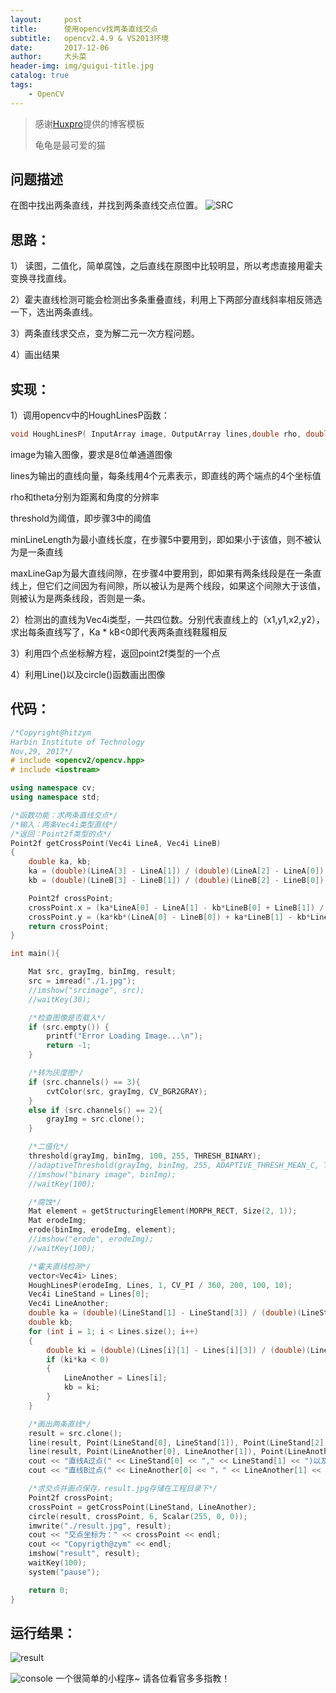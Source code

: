 ```yaml
---
layout:     post
title:      使用opencv找两条直线交点
subtitle:   opencv2.4.9 & VS2013环境
date:       2017-12-06
author:     大头菜
header-img: img/guigui-title.jpg
catalog: true
tags:
    - OpenCV
---
```


> 感谢[Huxpro](https://github.com/huxpro)提供的博客模板
> 
> 龟龟是最可爱的猫

## 问题描述 ##

在图中找出两条直线，并找到两条直线交点位置。
![SRC](http://img.blog.csdn.net/20171206170840239?watermark/2/text/aHR0cDovL2Jsb2cuY3Nkbi5uZXQveWluaHVhbjE2NDk=/font/5a6L5L2T/fontsize/400/fill/I0JBQkFCMA==/dissolve/70/gravity/SouthEast)

思路：
---

1） 读图，二值化，简单腐蚀，之后直线在原图中比较明显，所以考虑直接用霍夫变换寻找直线。

2）霍夫直线检测可能会检测出多条重叠直线，利用上下两部分直线斜率相反筛选一下，选出两条直线。

3）两条直线求交点，变为解二元一次方程问题。

4）画出结果

实现：
---

1）调用opencv中的HoughLinesP函数：

```cpp
void HoughLinesP( InputArray image, OutputArray lines,double rho, double theta, int threshold,double minLineLength=0, double maxLineGap=0 );
```
image为输入图像，要求是8位单通道图像

lines为输出的直线向量，每条线用4个元素表示，即直线的两个端点的4个坐标值

rho和theta分别为距离和角度的分辨率

threshold为阈值，即步骤3中的阈值

minLineLength为最小直线长度，在步骤5中要用到，即如果小于该值，则不被认为是一条直线

maxLineGap为最大直线间隙，在步骤4中要用到，即如果有两条线段是在一条直线上，但它们之间因为有间隙，所以被认为是两个线段，如果这个间隙大于该值，则被认为是两条线段，否则是一条。

2）检测出的直线为Vec4i类型，一共四位数。分别代表直线上的（x1,y1,x2,y2），求出每条直线写了，Ka * kB<0即代表两条直线鞋履相反

3）利用四个点坐标解方程，返回point2f类型的一个点

4）利用Line()以及circle()函数画出图像

代码：
---

```cpp
/*Copyright@hitzym
Harbin Institute of Technology
Nov,29, 2017*/
# include <opencv2/opencv.hpp>  
# include <iostream>  

using namespace cv;
using namespace std;

/*函数功能：求两条直线交点*/
/*输入：两条Vec4i类型直线*/
/*返回：Point2f类型的点*/
Point2f getCrossPoint(Vec4i LineA, Vec4i LineB)
{
	double ka, kb;
	ka = (double)(LineA[3] - LineA[1]) / (double)(LineA[2] - LineA[0]); //求出LineA斜率
	kb = (double)(LineB[3] - LineB[1]) / (double)(LineB[2] - LineB[0]); //求出LineB斜率

	Point2f crossPoint;
	crossPoint.x = (ka*LineA[0] - LineA[1] - kb*LineB[0] + LineB[1]) / (ka - kb);
	crossPoint.y = (ka*kb*(LineA[0] - LineB[0]) + ka*LineB[1] - kb*LineA[1]) / (ka - kb);
	return crossPoint;
}

int main(){

	Mat src, grayImg, binImg, result;
	src = imread("./1.jpg");
	//imshow("srcimage", src);
	//waitKey(30);

	/*检查图像是否载入*/
	if (src.empty()) {
		printf("Error Loading Image...\n");
		return -1;
	}

	/*转为灰度图*/
	if (src.channels() == 3){
		cvtColor(src, grayImg, CV_BGR2GRAY);
	}
	else if (src.channels() == 2){
		grayImg = src.clone();
	}

	/*二值化*/
	threshold(grayImg, binImg, 100, 255, THRESH_BINARY);
	//adaptiveThreshold(grayImg, binImg, 255, ADAPTIVE_THRESH_MEAN_C, THRESH_BINARY, 15, -2);
	//imshow("binary image", binImg);
	//waitKey(100);

	/*腐蚀*/
	Mat element = getStructuringElement(MORPH_RECT, Size(2, 1));
	Mat erodeImg; 
	erode(binImg, erodeImg, element);
	//imshow("erode", erodeImg);
	//waitKey(100);

	/*霍夫直线检测*/
	vector<Vec4i> Lines;
	HoughLinesP(erodeImg, Lines, 1, CV_PI / 360, 200, 100, 10);
	Vec4i LineStand = Lines[0];
	Vec4i LineAnother;
	double ka = (double)(LineStand[1] - LineStand[3]) / (double)(LineStand[0] - LineStand[2]);
	double kb;
	for (int i = 1; i < Lines.size(); i++)
	{
		double ki = (double)(Lines[i][1] - Lines[i][3]) / (double)(Lines[i][0] - Lines[i][2]);
		if (ki*ka < 0)        
		{
			LineAnother = Lines[i];
			kb = ki;
		}
	}

	/*画出两条直线*/
	result = src.clone();
	line(result, Point(LineStand[0], LineStand[1]), Point(LineStand[2], LineStand[3]), Scalar(0, 255, 0), 2, 8);
	line(result, Point(LineAnother[0], LineAnother[1]), Point(LineAnother[2], LineAnother[3]), Scalar(0, 0, 255), 2, 8);
	cout << "直线A过点(" << LineStand[0] << "," << LineStand[1] << ")以及点(" << LineStand[2]<<"，"<<LineStand[3] << ")；斜率为：" << ka << endl;
	cout << "直线B过点(" << LineAnother[0] << "，" << LineAnother[1] << ")以及点(" << LineAnother[2] << "，" << LineAnother[3] << ")；斜率为：" << kb << endl;

	/*求交点并画点保存，result.jpg存储在工程目录下*/
	Point2f crossPoint;
	crossPoint = getCrossPoint(LineStand, LineAnother);
	circle(result, crossPoint, 6, Scalar(255, 0, 0));
	imwrite("./result.jpg", result);
	cout << "交点坐标为：" << crossPoint << endl;
	cout << "Copyrigth@zym" << endl;
	imshow("result", result);
	waitKey(100);
	system("pause");

	return 0;
}
```

运行结果：
-----

![result](http://img.blog.csdn.net/20171206171231667?watermark/2/text/aHR0cDovL2Jsb2cuY3Nkbi5uZXQveWluaHVhbjE2NDk=/font/5a6L5L2T/fontsize/400/fill/I0JBQkFCMA==/dissolve/70/gravity/SouthEast)

![console](http://img.blog.csdn.net/20171206171306725?watermark/2/text/aHR0cDovL2Jsb2cuY3Nkbi5uZXQveWluaHVhbjE2NDk=/font/5a6L5L2T/fontsize/400/fill/I0JBQkFCMA==/dissolve/70/gravity/SouthEast)
一个很简单的小程序~
请各位看官多多指教！
